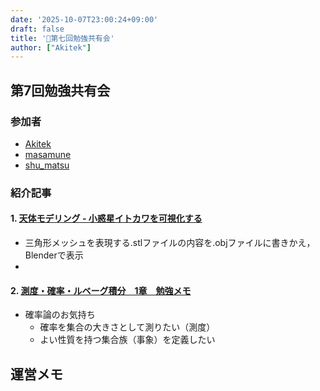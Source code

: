 ```yaml
---
date: '2025-10-07T23:00:24+09:00'
draft: false
title: '📙第七回勉強共有会'
author: ["Akitek"]
---
```


## 第7回勉強共有会

### 参加者
- [Akitek](https://zenn.dev/akitek)
- [masamune](https://zenn.dev/soyster)
- [shu_matsu](https://zenn.dev/dozenkomeda)

### 紹介記事
#### 1. [天体モデリング - 小惑星イトカワを可視化する](https://zenn.dev/soyster/articles/9a1f8653c75e19)
- 三角形メッシュを表現する.stlファイルの内容を.objファイルに書きかえ，Blenderで表示
- 
#### 2. [測度・確率・ルベーグ積分　1章　勉強メモ](https://zenn.dev/dozenkomeda/articles/5a62dc097addcd)
- 確率論のお気持ち
    - 確率を集合の大きさとして測りたい（測度）
    - よい性質を持つ集合族（事象）を定義したい


## 運営メモ

 